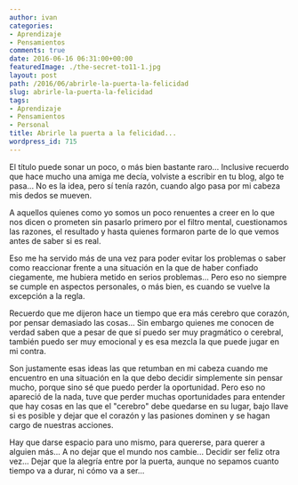 ```yaml
---
author: ivan
categories:
- Aprendizaje
- Pensamientos
comments: true
date: 2016-06-16 06:31:00+00:00
featuredImage: ./the-secret-to11-1.jpg
layout: post
path: /2016/06/abrirle-la-puerta-la-felicidad
slug: abrirle-la-puerta-la-felicidad
tags:
- Aprendizaje
- Pensamientos
- Personal
title: Abrirle la puerta a la felicidad...
wordpress_id: 715
---
```


El título puede sonar un poco, o más bien bastante raro... Inclusive recuerdo que hace mucho una amiga me decía, volviste a escribir en tu blog, algo te pasa... No es la idea, pero sí tenía razón, cuando algo pasa por mi cabeza mis dedos se mueven.

A aquellos quienes como yo somos un poco renuentes a creer en lo que nos dicen o prometen sin pasarlo primero por el filtro mental, cuestionamos las razones, el resultado y hasta quienes formaron parte de lo que vemos antes de saber si es real.

Eso me ha servido más de una vez para poder evitar los problemas o saber como reaccionar frente a una situación en la que de haber confiado ciegamente, me hubiera metido en serios problemas... Pero eso no siempre se cumple en aspectos personales, o más bien, es cuando se vuelve la excepción a la regla.

Recuerdo que me dijeron hace un tiempo que era más cerebro que corazón, por pensar demasiado las cosas... Sin embargo quienes me conocen de verdad saben que a pesar de que sí puedo ser muy pragmático o cerebral, también puedo ser muy emocional y es esa mezcla la que puede jugar en mi contra.

Son justamente esas ideas las que retumban en mi cabeza cuando me encuentro en una situación en la que debo decidir simplemente sin pensar mucho, porque sino sé que puedo perder la oportunidad. Pero eso no apareció de la nada, tuve que perder muchas oportunidades para entender que hay cosas en las que el "cerebro" debe quedarse en su lugar, bajo llave si es posible y dejar que el corazón y las pasiones dominen y se hagan cargo de nuestras acciones.

Hay que darse espacio para uno mismo, para quererse, para querer a alguien más... A no dejar que el mundo nos cambie... Decidir ser feliz otra vez... Dejar que la alegría entre por la puerta, aunque no sepamos cuanto tiempo va a durar, ni cómo va a ser...